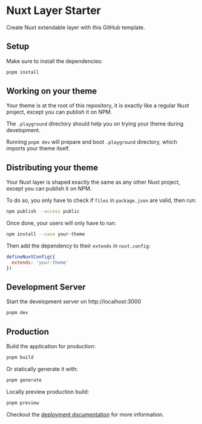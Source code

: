 # Nuxt Layer Starter

Create Nuxt extendable layer with this GitHub template.

## Setup

Make sure to install the dependencies:

```bash
pnpm install
```

## Working on your theme

Your theme is at the root of this repository, it is exactly like a regular Nuxt project, except you can publish it on NPM.

The `.playground` directory should help you on trying your theme during development.

Running `pnpm dev` will prepare and boot `.playground` directory, which imports your theme itself.

## Distributing your theme

Your Nuxt layer is shaped exactly the same as any other Nuxt project, except you can publish it on NPM.

To do so, you only have to check if `files` in `package.json` are valid, then run:

```bash
npm publish --access public
```

Once done, your users will only have to run:

```bash
npm install --save your-theme
```

Then add the dependency to their `extends` in `nuxt.config`:

```js
defineNuxtConfig({
  extends: 'your-theme'
})
```

## Development Server

Start the development server on http://localhost:3000

```bash
pnpm dev
```

## Production

Build the application for production:

```bash
pnpm build
```

Or statically generate it with:

```bash
pnpm generate
```

Locally preview production build:

```bash
pnpm preview
```

Checkout the [deployment documentation](https://nuxt.com/docs/getting-started/deployment) for more information.

